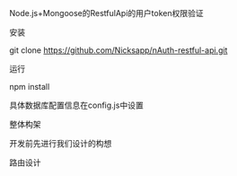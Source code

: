 Node.js+Mongoose的RestfulApi的用户token权限验证

安装

git clone https://github.com/Nicksapp/nAuth-restful-api.git

运行

npm install

具体数据库配置信息在config.js中设置

整体构架

开发前先进行我们设计的构想

路由设计

